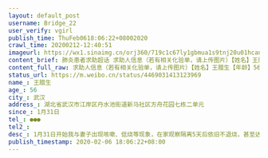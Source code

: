 ```yaml
---
layout: default_post
username: Bridge_22
user_verify: vgirl
publish_time: ThuFeb0618:06:22+08002020
crawl_time: 20200212-12:40:51
imageurl: https://wx1.sinaimg.cn/orj360/719c1c67ly1gbmua1s9tnj20u01hcan4.jpg,https://wx2.sinaimg.cn/orj360/719c1c67ly1gbmua2k842j217e0ofdo0.jpg,https://wx1.sinaimg.cn/orj360/719c1c67ly1gbmua33pxqj215q0nigsk.jpg,https://wx3.sinaimg.cn/orj360/719c1c67ly1gbmua11ljfj20mn148td5.jpg
content_brief: 肺炎患者求助超话 求助人信息（若有相关化验单，请上传图片）【姓名】王腊生【年龄】56【所在城市】武汉【所在小区、社区】湖北省武汉市江岸区  丹水池街道 新马社区 方舟花园七栋二单元【患病时间】1月31日【联系方式】●●●【其他紧急联系人】【病情描述】1月31日开始我与妻子出现 ...全文
content_full_raw: 求助人信息（若有相关化验单，请上传图片）【姓名】王腊生【年龄】56【所在城市】武汉【所在小区、社区】湖北省武汉市江岸区丹水池街道新马社区方舟花园七栋二单元【患病时间】1月31日【联系方式】●●●【其他紧急联系人】【病情描述】1月31日开始我与妻子出现咳嗽、低烧等现象，在家观察隔离5天后依旧不退烧，甚至达到38.7度高烧，本人及妻子于2月4日前往同济梨园医院做核酸检测，检验结果确诊为新型肺炎患者，目前同济梨园医院医生说不是定点医院不收治新型肺炎患者，只能自行回家隔离并联系社区，社区一直让我俩在家隔离等待通知，目前家里我儿子女儿身体健康但未做核酸检测，我已经持续高烧38.7度，妻子38.2度，并且我两人已经呼吸非常困难，医院开的药品已经吃完，药店的药品有限而且买不到口罩与消毒水等物品无法得到有效治疗与隔离消毒的措施，病情一直在持续恶化，各大指定医院电话打通以后均答复人已住满，请求社会人士帮助，救救我们！我们需要住院治疗已经重症！我们儿子女儿需要隔离检测！
status_url: https://m.weibo.cn/status/4469031413123969
name_: 王腊生
age_: 56
city_: 武汉
address_: 湖北省武汉市江岸区丹水池街道新马社区方舟花园七栋二单元
since_: 1月31日
tel_: ●●●
tel2_: 
desc_: 1月31日开始我与妻子出现咳嗽、低烧等现象，在家观察隔离5天后依旧不退烧，甚至达到38.7度高烧，本人及妻子于2月4日前往同济梨园医院做核酸检测，检验结果确诊为新型肺炎患者，目前同济梨园医院医生说不是定点医院不收治新型肺炎患者，只能自行回家隔离并联系社区，社区一直让我俩在家隔离等待通知，目前家里我儿子女儿身体健康但未做核酸检测，我已经持续高烧38.7度，妻子38.2度，并且我两人已经呼吸非常困难，医院开的药品已经吃完，药店的药品有限而且买不到口罩与消毒水等物品无法得到有效治疗与隔离消毒的措施，病情一直在持续恶化，各大指定医院电话打通以后均答复人已住满，请求社会人士帮助，救救我们！我们需要住院治疗已经重症！我们儿子女儿需要隔离检测！
publish_timestamp: 2020-02-06 18:06:22+08:00
---
```


